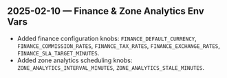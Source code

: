 ## 2025-02-10 — Finance & Zone Analytics Env Vars
- Added finance configuration knobs: `FINANCE_DEFAULT_CURRENCY`, `FINANCE_COMMISSION_RATES`, `FINANCE_TAX_RATES`, `FINANCE_EXCHANGE_RATES`, `FINANCE_SLA_TARGET_MINUTES`.
- Added zone analytics scheduling knobs: `ZONE_ANALYTICS_INTERVAL_MINUTES`, `ZONE_ANALYTICS_STALE_MINUTES`.
